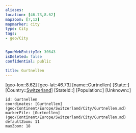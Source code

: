 ```yaml
---
aliases: 
location: [46.73,8.62]
mapzoom: [7,12] 
mapmarker: city 
type: City
tags:
- geo/City


SpocWebEntityId: 30643
isDeleted: false
confidential: public

title: Gurtnellen
---
```

[geo-lon::8.62]
[geo-lat::46.73]
[name::Gurtnellen]
[State::]
[Country::[Switzerland](geo/Continent/Europe/Switzerland.md)]
[StateId::]
[Population::]
[Unknown::]


```leaflet
id: Gurtnellen
coordinates: [Gurtnellen](geo/Continent/Europe/Switzerland/City/Gurtnellen.md)
markerFile: [Gurtnellen](geo/Continent/Europe/Switzerland/City/Gurtnellen.md)
defaultZoom: 11 
maxZoom: 18
```


